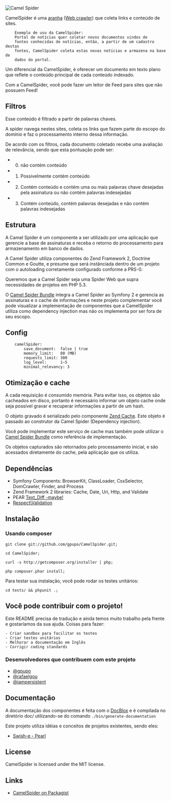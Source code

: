 ![Camel
Spider](http://www.camel-spiders.net/images/camel-spider-head.jpg)

CamelSpider é uma [aranha](http://www.camel-spiders.net/) ([Web crawler](http://en.wikipedia.org/wiki/Web_spider)) que coleta links e conteúdo de sites.

        Exemplo de uso da CamelSpider:
        Portal de notícias quer coletar novos documentos vindos de
        fontes conhecidas de notícias, então, a partir de um cadastro destas
        fontes, CamelSpider coleta estas novas notícias e armazena na base de
        dados do portal.


Um diferencial da CamelSpider, é oferecer um documento em texto plano
que reflete o conteúdo principal de cada conteúdo indexado.

Com a CamelSpider, você pode fazer um leitor de Feed para sites que não
possuem Feed!

## Filtros

Esse conteúdo é filtrado a partir de palavras chaves.

A spider navega nestes sites, coleta os links que fazem parte do escopo do domínio e faz o processamento interno dessa informação.

De acordo com os filtros, cada documento coletado recebe uma avaliação
de relevância, sendo que esta pontuação pode ser:

 * 0) não contém conteúdo
 * 1) Possivelmente contém conteúdo
 * 2) Contém conteúdo e contém uma ou mais palavras chave desejadas pela assinatura ou não contém palavras indesejadas
 * 3) Contém conteúdo, contém palavras desejadas e não contém palavras indesejadas

## Estrutura 

A Camel Spider é um componente a ser utilizado por uma aplicação que gerencie a base de assinaturas e receba o retorno do processamento para armazenamento em banco de dados.

A Camel Spider utiliza componentes do Zend Framework 2, Doctrine Common e Goutte, e presume que será instânciada dentro de um projeto com o autoloading corretamente configurado conforme a PRS-0.

Queremos que a Camel Spider seja uma Spider Web que supra necessidades de projetos em PHP 5.3.

O [Camel Spider Bundle](http://github.com/gpupo/CamelSpiderBundle) integra a Camel Spider ao Symfony 2 e gerencia as assinaturas e o cache de informações e neste projeto complementar você pode visualizar a implementação de componentes que a CamelSpider utiliza como dependency injection mas não os implementa por ser fora de seu escopo.

## Config

        camelSpider:
            save_document:  false | true
            memory_limit:   80 (MB)
            requests_limit: 300
            log_level:      1~5
            minimal_relevancy: 3

## Otimização e cache

A cada requisição é consumido memória.
Para evitar isso, os objetos são cacheados em disco, portanto é
necessário informar um objeto cache onde seja possível gravar e
recuperar informações a partir de um hash.


O objeto gravado é serializado pelo componente [Zend Cache](http://framework.zend.com/manual/en/zend.cache.html).
Este objeto é passado ao construtor da Camel Spider (Dependency
injection).

Você pode implementar este serviço de cache mas também pode utilizar o  [Camel Spider Bundle](http://github.com/gpupo/CamelSpiderBundle) como referência de implementação.


Os objetos capturados são retornados pelo processamento inicial, e são
acessados diretamente do cache, pela aplicação que os utiliza.

## Dependências

* Symfony Components: BrowserKit, ClassLoader, CssSelector, DomCrawler, Finder, and Process
* Zend Framework 2 libraries: Cache, Date, Uri, Http, and Validate
* PEAR [Text_Diff -maybe!](http://pear.php.net/package/Text_Diff)
* [Respect\Validation](http://respect.github.com)

## Instalação

### Usando composer

```
git clone git://github.com/gpupo/CamelSpider.git;

cd CamelSpider;

curl -s http://getcomposer.org/installer | php;

php composer.phar install;

```


Para testar sua instalação, você pode rodar os testes unitários:


```
cd tests/ && phpunit .;

```

## Você pode contribuir com o projeto!

Este README precisa de tradução e ainda temos muito trabalho pela frente e gostaríamos da sua ajuda.
Coisas para fazer:

    - Criar sandbox para facilitar os testes
    - Criar testes unitários
    - Melhorar a documentação em Inglês
    - Corrigir coding standards

### Desenvolvedores que contribuem com este projeto

* [@gpupo](https://github.com/gpupo)
* [@rafaelgou](https://github.com/rafaelgou)
* [@iampersistent](https://github.com/iampersistent)



## Documentação

A documentação dos componentes é feita com o [DocBlox](http://www.docblox-project.org/) 
e é compilada no diretório doc/ utilizando-se do comando
`./bin/generate-documentation`

Este projeto utiliza idéias e conceitos de projetos existentes, sendo eles:

* [Swish-e - Pearl](http://swish-e.org/docs/spider.html)


## License

CamelSpider is licensed under the MIT license. 


## Links

* [CamelSpider on Packagist](http://packagist.org/packages/gpupo/camelspider)
